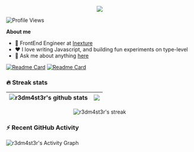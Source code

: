 <p align="center">
<img src="https://readme-typing-svg.herokuapp.com/?lines=Full-stack%20web%20and%20app%20developer;Experienced%20UI%2FUX%20Designer;6%2B%20years%20of%20coding%20experience;Always%20learning%20new%20things&font=Fira%20Code&center=true&width=440&height=45&color=f75c7e&vCenter=true&size=22&pause=1000">
</p>

![Profile Views](https://hits.seeyoufarm.com/api/count/incr/badge.svg?url=https://github.com/r3dm4st3r?&title=Profile%20Views)

**About me**

- 💼 FrontEnd Engineer at [Inexture](http://inexture.com/)
- ❤️ I love writing Javascript, and building fun experiments on type-level
- 💬 Ask me about anything [here](https://prafullaranjan.com)



[![Readme Card](https://github-readme-stats.vercel.app/api/pin/?username=r3dm4st3r&repo=localtodo)](https://github.com/r3dm4st3r/localtodo)  [![Readme Card](https://github-readme-stats.vercel.app/api/pin/?username=r3dm4st3r&repo=click2wap)](https://github.com/r3dm4st3r/click2wap)


### 🔥 Streak stats
| <img align="center" src="https://github-readme-stats.vercel.app/api?username=r3dm4st3r&show_icons=true&include_all_commits=true&theme=buefy&hide_border=true" alt="r3dm4st3r's github stats" /> | <img align="center" src="https://github-readme-stats.vercel.app/api/top-langs/?username=r3dm4st3r&layout=compact&theme=buefy&hide_border=true" /> |
| ------------- | ------------- |


<p align="center">
  <img title="🔥 Conitnuous working streak" alt="r3dm4st3r's streak" src="https://github-readme-streak-stats.herokuapp.com/?user=r3dm4st3r&hide_border=true"/>
</p>



### ⚡ Recent GitHub Activity
<img alt="r3dm4st3r's Activity Graph" src="https://denvercoder1-activity-graph.herokuapp.com/graph/?username=r3dm4st3r&bg_color=fafafa&color=000&line=000&point=green&hide_border=true" />
